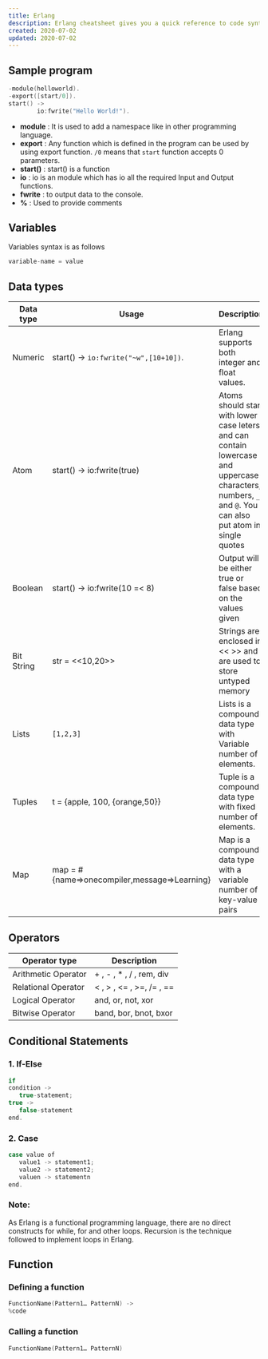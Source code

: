 ```yaml
---
title: Erlang 
description: Erlang cheatsheet gives you a quick reference to code syntax with examples makes it handy while coding.
created: 2020-07-02
updated: 2020-07-02
---
```


## Sample program

```c
-module(helloworld).
-export([start/0]).
start() ->
		io:fwrite("Hello World!").
```
* **module** : It is used to add a namespace like in other programming language. 
* **export** : Any function which is defined in the program can be used by using export function. `/0` means that `start` function accepts 0 parameters.
* **start()** : start() is a function
* **io** : io is an module which has io all the required Input and Output functions.
* **fwrite** : to output data to the console.
* **%** : Used to provide comments

## Variables
Variables syntax is as follows

```c
variable-name = value
```
## Data types

| Data type| Usage| Description|
|----|----|----|
| Numeric| start() -> `io:fwrite("~w",[10+10])`. | Erlang supports both integer and float values.|
| Atom| start() -> io:fwrite(true) | Atoms should start with lower case leters and can contain  lowercase and uppercase characters, numbers, `_` and `@`. You can also put atom in single quotes|
| Boolean | start() ->  io:fwrite(10 =< 8)| Output will be either true or false based on the values given|
| Bit String|  str = <<10,20>>| Strings are enclosed in << >> and are used to store untyped memory|
| Lists| `[1,2,3]`| Lists is a compound data type with Variable number of elements.|
| Tuples| t = {apple, 100, {orange,50}} | Tuple is a compound data type with fixed number of elements.|
|Map| map = #{name=>onecompiler,message=>Learning}| Map is a compound data type with a variable number of key-value pairs|

## Operators
| Operator type | Description|
|----|-----|
| Arithmetic Operator|+ , - , * , / , rem, div|
| Relational Operator| < , > , <= , >=, /= , ==|
| Logical Operator| and, or, not, xor |
| Bitwise Operator | band, bor, bnot, bxor|

## Conditional Statements

### 1. If-Else

```c
if
condition ->
   true-statement;
true ->
   false-statement
end.
```

### 2. Case

```c
case value of
   value1 -> statement1;
   value2 -> statement2;
   valuen -> statementn
end.
```
### Note:
As Erlang is a functional programming language, there are no direct constructs for while, for and other loops. Recursion is the technique followed to implement loops in Erlang. 

## Function

### Defining a function
```c
FunctionName(Pattern1… PatternN) ->
%code
```
### Calling a function
```c
FunctionName(Pattern1… PatternN)
```
